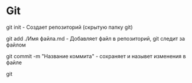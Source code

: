 # Git

git init - Создает репозиторий (скрытую папку git)

git add ./Имя файла.md - Добавляет файл в репозиторий, git следит за файлом

git commit -m "Название коммита" - сохраняет и назывет изменения в файле

git 